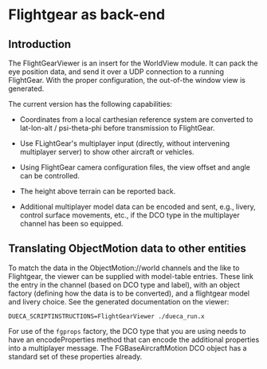 # Flightgear as back-end

## Introduction

The FlightGearViewer is an insert for the WorldView module. It can
pack the eye position data, and send it over a UDP connection to a
running FlightGear. With the proper configuration, the out-of-the
window view is generated.

The current version has the following capabilities:

- Coordinates from a local carthesian reference system are
  converted to lat-lon-alt / psi-theta-phi before transmission
  to FlightGear.

- Use FLightGear's multiplayer input (directly, without intervening
  multiplayer server) to show other aircraft or vehicles.

- Using FlightGear camera configuration files, the view offset and
  angle can be controlled.

- The height above terrain can be reported back.

- Additional multiplayer model data can be encoded and sent, e.g.,
  livery, control surface movements, etc., if the DCO type in the multiplayer channel has been so equipped.

## Translating ObjectMotion data to other entities

To match the data in the ObjectMotion://world channels and the like to Flightgear, the viewer can be supplied with model-table entries. These link the entry in the channel (based on DCO type and label), with an object factory (defining how the data is to be converted), and a flightgear model and livery choice. See the generated documentation on the viewer:

~~~~{.bash}
DUECA_SCRIPTINSTRUCTIONS=FlightGearViewer ./dueca_run.x
~~~~

For use of the `fgprops` factory, the DCO type that you are using needs to have  an encodeProperties method that can encode the additional properties into a multiplayer message. The FGBaseAircraftMotion DCO object has a standard set of these properties already.